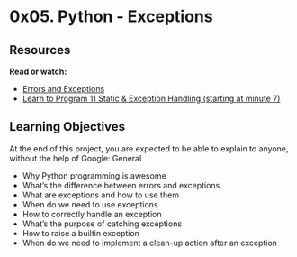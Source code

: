 # 0x05. Python - Exceptions

## Resources

**Read or watch:**

- [Errors and Exceptions](https://docs.python.org/es/3/tutorial/errors.html)
- [Learn to Program 11 Static & Exception Handling (starting at minute 7)](https://www.youtube.com/watch?v=7vbgD-3s-w4)

## Learning Objectives

At the end of this project, you are expected to be able to explain to anyone, without the help of Google:
General

- Why Python programming is awesome
- What’s the difference between errors and exceptions
- What are exceptions and how to use them
- When do we need to use exceptions
- How to correctly handle an exception
- What’s the purpose of catching exceptions
- How to raise a builtin exception
- When do we need to implement a clean-up action after an exception
